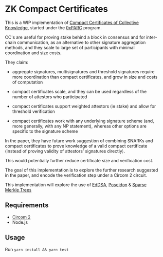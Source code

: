 # ZK Compact Certificates

This is a WIP implementation of [Compact Certificates of Collective Knowledge](https://eprint.iacr.org/2020/1568), started under the [0xPARC](https://0xparc.org) program.

CC's are useful for proving stake behind a block in consensus and for inter-chain communication, as an alternative to other signature aggregation methods, and they scale to large set of participants with minimal coordination and size costs.

They claim:

- aggregate signatures, multisignatures and threshold signatures require more coordination than compact certificates, and grow in size and costs of computation

- compact certificates scale, and they can be used regardless of the number of attestors who participated

- compact certificates support weighted attestors (ie stake) and allow for threshold verification

- compact certificates work with any underlying signature scheme (and, more generally, with any NP statement), whereas other options are specific to the signature scheme

     

In the paper, they have future work suggestion of combining SNARKs and compact certificates to prove knowledge of a valid compact certificate (instead of proving validity of attestors’ signatures directly).

This would potentially further reduce certificate size and verification cost.

The goal of this implementation is to explore the further research suggested in the paper, and encode the verification step under a Circom 2 circuit.

This implementation will explore the use of [EdDSA](https://iden3-docs.readthedocs.io/en/latest/iden3_repos/research/publications/zkproof-standards-workshop-2/ed-dsa/ed-dsa.html), [Poseidon](https://www.poseidon-hash.info/) & [Sparse Merkle Trees](https://iden3-docs.readthedocs.io/en/latest/iden3_repos/research/publications/zkproof-standards-workshop-2/merkle-tree/merkle-tree.html)


## Requirements

- [Circom 2](https://docs.circom.io/getting-started/installation/)
- Node.js


## Usage

Run `yarn install && yarn test`